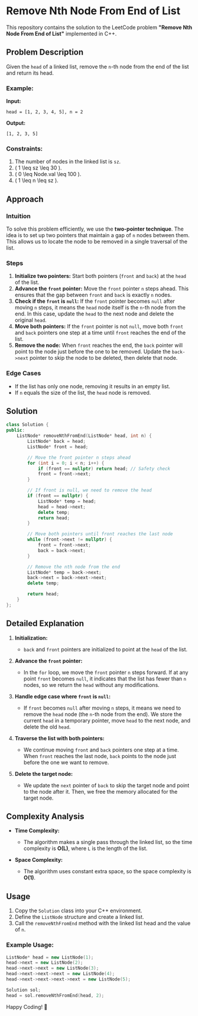 # Remove Nth Node From End of List

This repository contains the solution to the LeetCode problem **"Remove Nth Node From End of List"** implemented in C++.

## Problem Description

Given the `head` of a linked list, remove the `n`-th node from the end of the list and return its head.

### Example:

**Input:**
```
head = [1, 2, 3, 4, 5], n = 2
```
**Output:**
```
[1, 2, 3, 5]
```

### Constraints:
1. The number of nodes in the linked list is `sz`.
2. \( 1 \leq sz \leq 30 \).
3. \( 0 \leq Node.val \leq 100 \).
4. \( 1 \leq n \leq sz \).

## Approach

### Intuition
To solve this problem efficiently, we use the **two-pointer technique**. The idea is to set up two pointers that maintain a gap of `n` nodes between them. This allows us to locate the node to be removed in a single traversal of the list.

### Steps
1. **Initialize two pointers:** Start both pointers (`front` and `back`) at the `head` of the list.
2. **Advance the `front` pointer:** Move the `front` pointer `n` steps ahead. This ensures that the gap between `front` and `back` is exactly `n` nodes.
3. **Check if the `front` is `null`:** If the `front` pointer becomes `null` after moving `n` steps, it means the `head` node itself is the `n`-th node from the end. In this case, update the `head` to the next node and delete the original `head`.
4. **Move both pointers:** If the `front` pointer is not `null`, move both `front` and `back` pointers one step at a time until `front` reaches the end of the list.
5. **Remove the node:** When `front` reaches the end, the `back` pointer will point to the node just before the one to be removed. Update the `back->next` pointer to skip the node to be deleted, then delete that node.

### Edge Cases
- If the list has only one node, removing it results in an empty list.
- If `n` equals the size of the list, the `head` node is removed.

## Solution

```cpp
class Solution {
public:
    ListNode* removeNthFromEnd(ListNode* head, int n) {
        ListNode* back = head;
        ListNode* front = head;

        // Move the front pointer n steps ahead
        for (int i = 0; i < n; i++) {
            if (front == nullptr) return head; // Safety check
            front = front->next;
        }

        // If front is null, we need to remove the head
        if (front == nullptr) {
            ListNode* temp = head;
            head = head->next;
            delete temp;
            return head;
        }

        // Move both pointers until front reaches the last node
        while (front->next != nullptr) {
            front = front->next;
            back = back->next;
        }

        // Remove the nth node from the end
        ListNode* temp = back->next;
        back->next = back->next->next;
        delete temp;

        return head;
    }
};
```

## Detailed Explanation

1. **Initialization:**
   - `back` and `front` pointers are initialized to point at the `head` of the list.

2. **Advance the `front` pointer:**
   - In the `for` loop, we move the `front` pointer `n` steps forward. If at any point `front` becomes `null`, it indicates that the list has fewer than `n` nodes, so we return the `head` without any modifications.

3. **Handle edge case where `front` is `null`:**
   - If `front` becomes `null` after moving `n` steps, it means we need to remove the `head` node (the `n`-th node from the end). We store the current `head` in a temporary pointer, move `head` to the next node, and delete the old `head`.

4. **Traverse the list with both pointers:**
   - We continue moving `front` and `back` pointers one step at a time. When `front` reaches the last node, `back` points to the node just before the one we want to remove.

5. **Delete the target node:**
   - We update the `next` pointer of `back` to skip the target node and point to the node after it. Then, we free the memory allocated for the target node.

## Complexity Analysis

- **Time Complexity:**
  - The algorithm makes a single pass through the linked list, so the time complexity is **O(L)**, where `L` is the length of the list.

- **Space Complexity:**
  - The algorithm uses constant extra space, so the space complexity is **O(1)**.

## Usage
1. Copy the `Solution` class into your C++ environment.
2. Define the `ListNode` structure and create a linked list.
3. Call the `removeNthFromEnd` method with the linked list head and the value of `n`.

### Example Usage:
```cpp
ListNode* head = new ListNode(1);
head->next = new ListNode(2);
head->next->next = new ListNode(3);
head->next->next->next = new ListNode(4);
head->next->next->next->next = new ListNode(5);

Solution sol;
head = sol.removeNthFromEnd(head, 2);
```

Happy Coding! 🚀